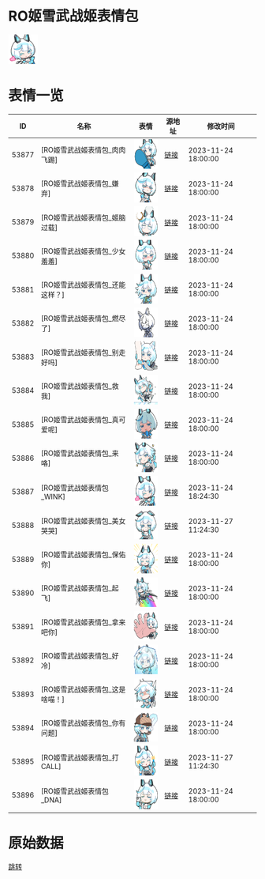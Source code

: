 # RO姬雪武战姬表情包

<img src="./cover.png" height="60" alt="cover" />

# 表情一览

|ID|名称|表情|源地址|修改时间|
|----|----|----|----|----|
|53877|[RO姬雪武战姬表情包_肉肉飞踢]|<img src="./pic/053877_%5BRO姬雪武战姬表情包_肉肉飞踢%5D.png" height="60" alt="肉肉飞踢"/>|[链接](https://i0.hdslb.com/bfs/garb/091aaf868df68800d01a4720effebabe81f6a810.png)|2023-11-24 18:00:00|
|53878|[RO姬雪武战姬表情包_嫌弃]|<img src="./pic/053878_%5BRO姬雪武战姬表情包_嫌弃%5D.png" height="60" alt="嫌弃"/>|[链接](https://i0.hdslb.com/bfs/garb/a5badc3748b0179d48039e7fdc8228d40e605963.png)|2023-11-24 18:00:00|
|53879|[RO姬雪武战姬表情包_姬脑过载]|<img src="./pic/053879_%5BRO姬雪武战姬表情包_姬脑过载%5D.png" height="60" alt="姬脑过载"/>|[链接](https://i0.hdslb.com/bfs/garb/8d5cec5fa5e999e4d1a710157d922a0ed60c2880.png)|2023-11-24 18:00:00|
|53880|[RO姬雪武战姬表情包_少女羞羞]|<img src="./pic/053880_%5BRO姬雪武战姬表情包_少女羞羞%5D.png" height="60" alt="少女羞羞"/>|[链接](https://i0.hdslb.com/bfs/garb/574c844b3f9d823858bc0911355c09adf678c846.png)|2023-11-24 18:00:00|
|53881|[RO姬雪武战姬表情包_还能这样？]|<img src="./pic/053881_%5BRO姬雪武战姬表情包_还能这样？%5D.png" height="60" alt="还能这样？"/>|[链接](https://i0.hdslb.com/bfs/garb/3ae1c291724388e8d0c345b01d684069a3c891d6.png)|2023-11-24 18:00:00|
|53882|[RO姬雪武战姬表情包_燃尽了]|<img src="./pic/053882_%5BRO姬雪武战姬表情包_燃尽了%5D.png" height="60" alt="燃尽了"/>|[链接](https://i0.hdslb.com/bfs/garb/9c72321e625730692aa8e64c680bce96c6e945ac.png)|2023-11-24 18:00:00|
|53883|[RO姬雪武战姬表情包_别走好吗]|<img src="./pic/053883_%5BRO姬雪武战姬表情包_别走好吗%5D.png" height="60" alt="别走好吗"/>|[链接](https://i0.hdslb.com/bfs/garb/fd3e3acdaf1568e13243171c6e8717ada5ca8986.png)|2023-11-24 18:00:00|
|53884|[RO姬雪武战姬表情包_救我]|<img src="./pic/053884_%5BRO姬雪武战姬表情包_救我%5D.png" height="60" alt="救我"/>|[链接](https://i0.hdslb.com/bfs/garb/2237707b43f4510ce2e5da995d457ed5a0777da5.png)|2023-11-24 18:00:00|
|53885|[RO姬雪武战姬表情包_真可爱呢]|<img src="./pic/053885_%5BRO姬雪武战姬表情包_真可爱呢%5D.png" height="60" alt="真可爱呢"/>|[链接](https://i0.hdslb.com/bfs/garb/a14d3c460d2a93c16dc28b1349cbc28c55bd6194.png)|2023-11-24 18:00:00|
|53886|[RO姬雪武战姬表情包_来咯]|<img src="./pic/053886_%5BRO姬雪武战姬表情包_来咯%5D.png" height="60" alt="来咯"/>|[链接](https://i0.hdslb.com/bfs/garb/0041b848808edefa1a9a59e89b69c466f22264f7.png)|2023-11-24 18:00:00|
|53887|[RO姬雪武战姬表情包_WINK]|<img src="./pic/053887_%5BRO姬雪武战姬表情包_WINK%5D.png" height="60" alt="WINK"/>|[链接](https://i0.hdslb.com/bfs/garb/f5196d4fbce1281739319b94d507a07b014ce27c.png)|2023-11-24 18:24:30|
|53888|[RO姬雪武战姬表情包_美女哭哭]|<img src="./pic/053888_%5BRO姬雪武战姬表情包_美女哭哭%5D.png" height="60" alt="美女哭哭"/>|[链接](https://i0.hdslb.com/bfs/garb/50173d74618bb8353c753d1e0bc8a7e993efb719.png)|2023-11-27 11:24:30|
|53889|[RO姬雪武战姬表情包_保佑你]|<img src="./pic/053889_%5BRO姬雪武战姬表情包_保佑你%5D.png" height="60" alt="保佑你"/>|[链接](https://i0.hdslb.com/bfs/garb/aa6a0659d71f20d7965d1cbc349e4ed9d28e0763.png)|2023-11-24 18:00:00|
|53890|[RO姬雪武战姬表情包_起飞]|<img src="./pic/053890_%5BRO姬雪武战姬表情包_起飞%5D.png" height="60" alt="起飞"/>|[链接](https://i0.hdslb.com/bfs/garb/6282576489f84f772f806bd3a07cb890322bb4c6.png)|2023-11-24 18:00:00|
|53891|[RO姬雪武战姬表情包_拿来吧你]|<img src="./pic/053891_%5BRO姬雪武战姬表情包_拿来吧你%5D.png" height="60" alt="拿来吧你"/>|[链接](https://i0.hdslb.com/bfs/garb/c36117655bc1bf356333deb5ab5f215dd73f2e9c.png)|2023-11-24 18:00:00|
|53892|[RO姬雪武战姬表情包_好冷]|<img src="./pic/053892_%5BRO姬雪武战姬表情包_好冷%5D.png" height="60" alt="好冷"/>|[链接](https://i0.hdslb.com/bfs/garb/4688b958f4d922609b66a906cd62e023ebf2e74d.png)|2023-11-24 18:00:00|
|53893|[RO姬雪武战姬表情包_这是啥喵！]|<img src="./pic/053893_%5BRO姬雪武战姬表情包_这是啥喵！%5D.png" height="60" alt="这是啥喵！"/>|[链接](https://i0.hdslb.com/bfs/garb/879e40fae649a378206fe9b7eec8c4b6fcbbcff6.png)|2023-11-24 18:00:00|
|53894|[RO姬雪武战姬表情包_你有问题]|<img src="./pic/053894_%5BRO姬雪武战姬表情包_你有问题%5D.png" height="60" alt="你有问题"/>|[链接](https://i0.hdslb.com/bfs/garb/3c7a69641c8d6768ddfaf11c3b3f9a89ac9234ac.png)|2023-11-24 18:00:00|
|53895|[RO姬雪武战姬表情包_打CALL]|<img src="./pic/053895_%5BRO姬雪武战姬表情包_打CALL%5D.png" height="60" alt="打CALL"/>|[链接](https://i0.hdslb.com/bfs/garb/51e2722b29070d50bb08393c5cd5ccfa62e469ee.png)|2023-11-27 11:24:30|
|53896|[RO姬雪武战姬表情包_DNA]|<img src="./pic/053896_%5BRO姬雪武战姬表情包_DNA%5D.png" height="60" alt="DNA"/>|[链接](https://i0.hdslb.com/bfs/garb/84b250b223b4a76d30b076a359945f632203d4c5.png)|2023-11-24 18:00:00|

# 原始数据

[跳转](./raw.json)

